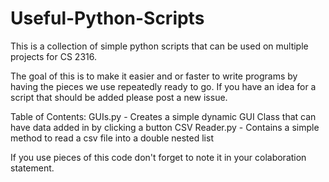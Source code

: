 # Useful-Python-Scripts
This is a collection of simple python scripts that can be used on multiple projects for CS 2316.

The goal of this is to make it easier and or faster to write programs by having the pieces we use repeatedly 
ready to go. If you have an idea for a script that should be added please post a new issue. 

Table of Contents:
GUIs.py - Creates a simple dynamic GUI Class that can have data added in by clicking a button
CSV Reader.py - Contains a simple method to read a csv file into a double nested list

If you use pieces of this code don't forget to note it in your colaboration statement. 
